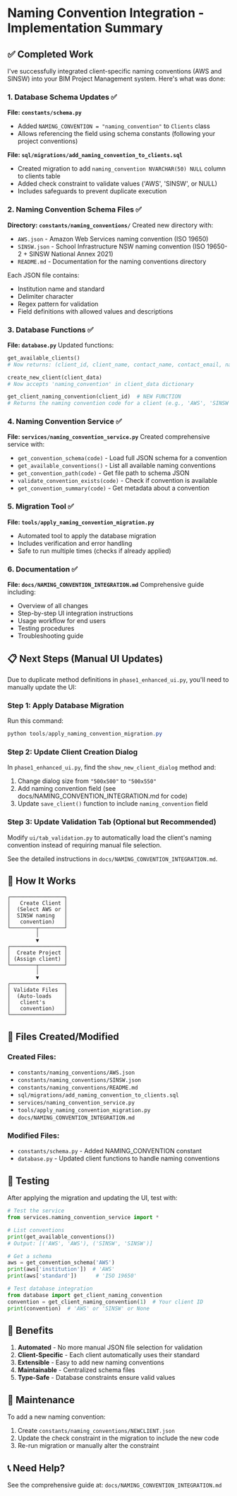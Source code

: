 # Naming Convention Integration - Implementation Summary

## ✅ Completed Work

I've successfully integrated client-specific naming conventions (AWS and SINSW) into your BIM Project Management system. Here's what was done:

### 1. Database Schema Updates ✅

**File: `constants/schema.py`**
- Added `NAMING_CONVENTION = "naming_convention"` to `Clients` class
- Allows referencing the field using schema constants (following your project conventions)

**File: `sql/migrations/add_naming_convention_to_clients.sql`**
- Created migration to add `naming_convention NVARCHAR(50) NULL` column to clients table
- Added check constraint to validate values ('AWS', 'SINSW', or NULL)
- Includes safeguards to prevent duplicate execution

### 2. Naming Convention Schema Files ✅

**Directory: `constants/naming_conventions/`**
Created new directory with:
- `AWS.json` - Amazon Web Services naming convention (ISO 19650)
- `SINSW.json` - School Infrastructure NSW naming convention (ISO 19650-2 + SINSW National Annex 2021)
- `README.md` - Documentation for the naming conventions directory

Each JSON file contains:
- Institution name and standard
- Delimiter character
- Regex pattern for validation
- Field definitions with allowed values and descriptions

### 3. Database Functions ✅

**File: `database.py`**
Updated functions:

```python
get_available_clients()
# Now returns: (client_id, client_name, contact_name, contact_email, naming_convention)

create_new_client(client_data)
# Now accepts 'naming_convention' in client_data dictionary

get_client_naming_convention(client_id)  # NEW FUNCTION
# Returns the naming convention code for a client (e.g., 'AWS', 'SINSW', or None)
```

### 4. Naming Convention Service ✅

**File: `services/naming_convention_service.py`**
Created comprehensive service with:

- `get_convention_schema(code)` - Load full JSON schema for a convention
- `get_available_conventions()` - List all available naming conventions
- `get_convention_path(code)` - Get file path to schema JSON
- `validate_convention_exists(code)` - Check if convention is available
- `get_convention_summary(code)` - Get metadata about a convention

### 5. Migration Tool ✅

**File: `tools/apply_naming_convention_migration.py`**
- Automated tool to apply the database migration
- Includes verification and error handling
- Safe to run multiple times (checks if already applied)

### 6. Documentation ✅

**File: `docs/NAMING_CONVENTION_INTEGRATION.md`**
Comprehensive guide including:
- Overview of all changes
- Step-by-step UI integration instructions
- Usage workflow for end users
- Testing procedures
- Troubleshooting guide

## 📋 Next Steps (Manual UI Updates)

Due to duplicate method definitions in `phase1_enhanced_ui.py`, you'll need to manually update the UI:

### Step 1: Apply Database Migration

Run this command:
```powershell
python tools/apply_naming_convention_migration.py
```

### Step 2: Update Client Creation Dialog

In `phase1_enhanced_ui.py`, find the `show_new_client_dialog` method and:

1. Change dialog size from `"500x500"` to `"500x550"`
2. Add naming convention field (see docs/NAMING_CONVENTION_INTEGRATION.md for code)
3. Update `save_client()` function to include `naming_convention` field

### Step 3: Update Validation Tab (Optional but Recommended)

Modify `ui/tab_validation.py` to automatically load the client's naming convention instead of requiring manual file selection.

See the detailed instructions in `docs/NAMING_CONVENTION_INTEGRATION.md`.

## 🎯 How It Works

```
┌─────────────────┐
│   Create Client │
│  (Select AWS or │
│  SINSW naming   │
│   convention)   │
└────────┬────────┘
         │
         ▼
┌─────────────────┐
│  Create Project │
│ (Assign client) │
└────────┬────────┘
         │
         ▼
┌─────────────────┐
│ Validate Files  │
│  (Auto-loads    │
│   client's      │
│   convention)   │
└─────────────────┘
```

## 📂 Files Created/Modified

### Created Files:
- `constants/naming_conventions/AWS.json`
- `constants/naming_conventions/SINSW.json`
- `constants/naming_conventions/README.md`
- `sql/migrations/add_naming_convention_to_clients.sql`
- `services/naming_convention_service.py`
- `tools/apply_naming_convention_migration.py`
- `docs/NAMING_CONVENTION_INTEGRATION.md`

### Modified Files:
- `constants/schema.py` - Added NAMING_CONVENTION constant
- `database.py` - Updated client functions to handle naming conventions

## 🧪 Testing

After applying the migration and updating the UI, test with:

```python
# Test the service
from services.naming_convention_service import *

# List conventions
print(get_available_conventions())
# Output: [('AWS', 'AWS'), ('SINSW', 'SINSW')]

# Get a schema
aws = get_convention_schema('AWS')
print(aws['institution'])  # 'AWS'
print(aws['standard'])      # 'ISO 19650'

# Test database integration
from database import get_client_naming_convention
convention = get_client_naming_convention(1)  # Your client ID
print(convention)  # 'AWS' or 'SINSW' or None
```

## 🎉 Benefits

1. **Automated** - No more manual JSON file selection for validation
2. **Client-Specific** - Each client automatically uses their standard
3. **Extensible** - Easy to add new naming conventions
4. **Maintainable** - Centralized schema files
5. **Type-Safe** - Database constraints ensure valid values

## 🔧 Maintenance

To add a new naming convention:
1. Create `constants/naming_conventions/NEWCLIENT.json`
2. Update the check constraint in the migration to include the new code
3. Re-run migration or manually alter the constraint

## 📞 Need Help?

See the comprehensive guide at:
`docs/NAMING_CONVENTION_INTEGRATION.md`
